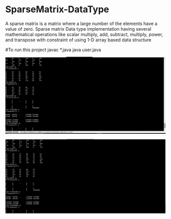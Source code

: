 # SparseMatrix-DataType
A sparse matrix is a matrix where a large number of the elements have a value of zero. Sparse matrix Data type implementation having several mathematical operations like scalar multiply, add, subtract, multiply, power, and transpose with constraint of using 1-D array based data structure        

#To run this project
javac *.java
java user.java

![Alt text](https://github.com/tejashreeKate/SparseMatrix-DataType/blob/master/assets/pic1.png "Snapshots")

![Alt text](https://github.com/tejashreeKate/SparseMatrix-DataType/blob/master/assets/pic2.png "")

